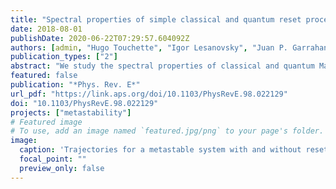 ```yaml
---
title: "Spectral properties of simple classical and quantum reset processes"
date: 2018-08-01
publishDate: 2020-06-22T07:29:57.604092Z
authors: [admin, "Hugo Touchette", "Igor Lesanovsky", "Juan P. Garrahan"]
publication_types: ["2"]
abstract: "We study the spectral properties of classical and quantum Markovian processes that are reset at random times to a specific configuration or state with a reset rate that is independent of the current state of the system. We demonstrate that this simple reset dynamics causes a uniform shift in the eigenvalues of the Markov generator, excluding the zero mode corresponding to the stationary state, which has the effect of accelerating or even inducing relaxation to a stationary state. Based on this result, we provide expressions for the stationary state and probability current of the reset process in terms of weighted sums over dynamical modes of the reset-free process. We also discuss the effect of resets on processes that display metastability. We illustrate our results with two classical stochastic processes, the totally asymmetric random walk and the one-dimensional Brownian motion, as well as two quantum models: a particle coherently hopping on a chain and the dissipative transverse field Ising model, known to exhibit metastability."
featured: false
publication: "*Phys. Rev. E*"
url_pdf: "https://link.aps.org/doi/10.1103/PhysRevE.98.022129"
doi: "10.1103/PhysRevE.98.022129"
projects: ["metastability"]
# Featured image
# To use, add an image named `featured.jpg/png` to your page's folder. 
image:
  caption: 'Trajectories for a metastable system with and without resets.'
  focal_point: ""
  preview_only: false
---
```


